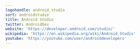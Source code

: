 ```yaml
---
logohandle: android_studio
sort: androidstudio
title: Android Studio
twitter: AndroidDev
website: 'https://developer.android.com/studio/'
wikipedia: 'https://en.wikipedia.org/wiki/Android_Studio'
youtube: 'https://youtube.com/user/androiddevelopers'
---
```

